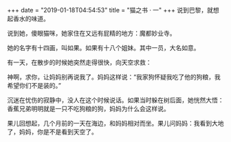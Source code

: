 +++
date = "2019-01-18T04:54:53"
title = "猫之书 · 一"
+++
说到巴黎，就想起香水的味道。  
  
说到她，傻眼猫咪，她家住在又远有屁精的地方：魔都妙业寺。  
  
她的名字有十四画，叫如果。如果有十八个姐妹。其中一员，大名如意。  
  
有一天，在散步的时候她突然走得很快，向天空求救：  
  
神啊，求你，让妈妈别再说我了。妈妈这样说：“我家狗怀疑我吃了他的狗粮，我希望你们不是装的。”  
  
沉迷在忧伤的寂静中，没人在这个时候说话。如果当时躲在树后面，她恍然大悟：香蕉兄弟明明就是一只不吃狗粮的狗，妈妈为什么会这样说。  
  
果儿回想起，几个月前的一天在海边，和妈妈相对而坐。果儿问妈妈：我看到大地了，妈妈，你是不是看到天空了。  